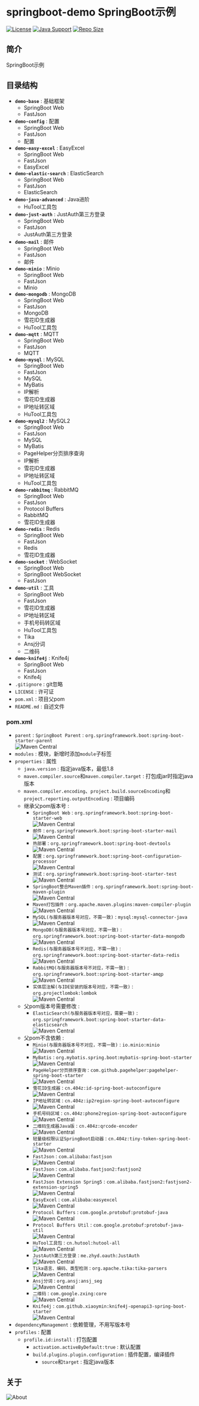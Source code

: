 # springboot-demo SpringBoot示例

[![License](https://img.shields.io/github/license/ALI1416/springboot-demo?label=License)](https://opensource.org/licenses/BSD-3-Clause)
[![Java Support](https://img.shields.io/badge/Java-8+-green)](https://openjdk.org/)
[![Repo Size](https://img.shields.io/github/repo-size/ALI1416/springboot-demo?label=Repo%20Size&color=success)](https://github.com/ALI1416/springboot-demo/archive/refs/heads/master.zip)

## 简介

SpringBoot示例

## 目录结构

- **`demo-base`** : 基础框架
  - SpringBoot Web
  - FastJson
- **`demo-config`** : 配置
  - SpringBoot Web
  - FastJson
  - 配置
- **`demo-easy-excel`** : EasyExcel
  - SpringBoot Web
  - FastJson
  - EasyExcel
- **`demo-elastic-search`** : ElasticSearch
  - SpringBoot Web
  - FastJson
  - ElasticSearch
- **`demo-java-advanced`** : Java进阶
  - HuTool工具包
- **`demo-just-auth`** : JustAuth第三方登录
  - SpringBoot Web
  - FastJson
  - JustAuth第三方登录
- **`demo-mail`** : 邮件
  - SpringBoot Web
  - FastJson
  - 邮件
- **`demo-minio`** : Minio
  - SpringBoot Web
  - FastJson
  - Minio
- **`demo-mongodb`** : MongoDB
  - SpringBoot Web
  - FastJson
  - MongoDB
  - 雪花ID生成器
  - HuTool工具包
- **`demo-mqtt`** : MQTT
  - SpringBoot Web
  - FastJson
  - MQTT
- **`demo-mysql`** : MySQL
  - SpringBoot Web
  - FastJson
  - MySQL
  - MyBatis
  - IP解析
  - 雪花ID生成器
  - IP地址转区域
  - HuTool工具包
- **`demo-mysql2`** : MySQL2
  - SpringBoot Web
  - FastJson
  - MySQL
  - MyBatis
  - PageHelper分页排序查询
  - IP解析
  - 雪花ID生成器
  - IP地址转区域
  - HuTool工具包
- **`demo-rabbitmq`** : RabbitMQ
  - SpringBoot Web
  - FastJson
  - Protocol Buffers
  - RabbitMQ
  - 雪花ID生成器
- **`demo-redis`** : Redis
  - SpringBoot Web
  - FastJson
  - Redis
  - 雪花ID生成器
- **`demo-socket`** : WebSocket
  - SpringBoot Web
  - SpringBoot WebSocket
  - FastJson
- **`demo-util`** : 工具
  - SpringBoot Web
  - FastJson
  - 雪花ID生成器
  - IP地址转区域
  - 手机号码转区域
  - HuTool工具包
  - Tika
  - Ansj分词
  - 二维码
- **`demo-knife4j`** : Knife4j
  - SpringBoot Web
  - FastJson
  - Knife4j
- `.gitignore` : git忽略
- `LICENSE` : 许可证
- `pom.xml` : 项目父pom
- `README.md` : 自述文件

### pom.xml

- `parent` : `SpringBoot Parent` : `org.springframework.boot:spring-boot-starter-parent`  
  ![Maven Central](https://img.shields.io/maven-central/v/org.springframework.boot/spring-boot-starter-parent?label=Maven%20Central)
- `modules` : 模块，新增时添加`module`子标签
- `properties` : 属性
  - `java.version` : 指定java版本，最低1.8
  - `maven.compiler.source`和`maven.compiler.target` : 打包成jar时指定java版本
  - `maven.compiler.encoding`、`project.build.sourceEncoding`和`project.reporting.outputEncoding` : 项目编码
  - 继承父pom版本号 :
    - `SpringBoot Web` : `org.springframework.boot:spring-boot-starter-web`  
      ![Maven Central](https://img.shields.io/maven-central/v/org.springframework.boot/spring-boot-starter-web?label=Maven%20Central)
    - `邮件` : `org.springframework.boot:spring-boot-starter-mail`  
      ![Maven Central](https://img.shields.io/maven-central/v/org.springframework.boot/spring-boot-starter-mail?label=Maven%20Central)
    - `热部署` : `org.springframework.boot:spring-boot-devtools`  
      ![Maven Central](https://img.shields.io/maven-central/v/org.springframework.boot/spring-boot-devtools?label=Maven%20Central)
    - `配置` : `org.springframework.boot:spring-boot-configuration-processor`  
      ![Maven Central](https://img.shields.io/maven-central/v/org.springframework.boot/spring-boot-configuration-processor?label=Maven%20Central)
    - `测试` : `org.springframework.boot:spring-boot-starter-test`  
      ![Maven Central](https://img.shields.io/maven-central/v/org.springframework.boot/spring-boot-starter-test?label=Maven%20Central)
    - `SpringBoot整合Maven插件` : `org.springframework.boot:spring-boot-maven-plugin`  
      ![Maven Central](https://img.shields.io/maven-central/v/org.springframework.boot/spring-boot-maven-plugin?label=Maven%20Central)
    - `Maven打包插件` : `org.apache.maven.plugins:maven-compiler-plugin`  
      ![Maven Central](https://img.shields.io/maven-central/v/org.apache.maven.plugins/maven-compiler-plugin?label=Maven%20Central)
    - `MySQL(与服务器版本号对应，不需一致)` : `mysql:mysql-connector-java`  
      ![Maven Central](https://img.shields.io/maven-central/v/mysql/mysql-connector-java?label=Maven%20Central)
    - `MongoDB(与服务器版本号对应，不需一致)` : `org.springframework.boot:spring-boot-starter-data-mongodb`  
      ![Maven Central](https://img.shields.io/maven-central/v/org.springframework.boot/spring-boot-starter-data-mongodb?label=Maven%20Central)
    - `Redis(与服务器版本号不对应，不需一致)` : `org.springframework.boot:spring-boot-starter-data-redis`  
      ![Maven Central](https://img.shields.io/maven-central/v/org.springframework.boot/spring-boot-starter-data-redis?label=Maven%20Central)
    - `RabbitMQ(与服务器版本号不对应，不需一致)` : `org.springframework.boot:spring-boot-starter-amqp`  
      ![Maven Central](https://img.shields.io/maven-central/v/org.springframework.boot/spring-boot-starter-amqp?label=Maven%20Central)
    - `实体层注解(与IDE安装的版本号对应，不需一致)` : `org.projectlombok:lombok`  
      ![Maven Central](https://img.shields.io/maven-central/v/org.projectlombok/lombok?label=Maven%20Central)
  - 父pom版本号需要修改 :
    - `ElasticSearch(与服务器版本号对应，需要一致)` : `org.springframework.boot:spring-boot-starter-data-elasticsearch`  
      ![Maven Central](https://img.shields.io/maven-central/v/org.springframework.boot/spring-boot-starter-data-elasticsearch?label=Maven%20Central)
  - 父pom不含依赖 :
    - `Minio(与服务器版本号不对应，不需一致)` : `io.minio:minio`  
      ![Maven Central](https://img.shields.io/maven-central/v/io.minio/minio?label=Maven%20Central)
    - `MyBatis` : `org.mybatis.spring.boot:mybatis-spring-boot-starter`  
      ![Maven Central](https://img.shields.io/maven-central/v/org.mybatis.spring.boot/mybatis-spring-boot-starter?label=Maven%20Central)
    - `PageHelper分页排序查询` : `com.github.pagehelper:pagehelper-spring-boot-starter`  
      ![Maven Central](https://img.shields.io/maven-central/v/com.github.pagehelper/pagehelper-spring-boot-starter?label=Maven%20Central)
    - `雪花ID生成器` : `cn.404z:id-spring-boot-autoconfigure`  
      ![Maven Central](https://img.shields.io/maven-central/v/cn.404z/id-spring-boot-autoconfigure?label=Maven%20Central)
    - `IP地址转区域` : `cn.404z:ip2region-spring-boot-autoconfigure`  
      ![Maven Central](https://img.shields.io/maven-central/v/cn.404z/ip2region-spring-boot-autoconfigure?label=Maven%20Central)
    - `手机号码区域` : `cn.404z:phone2region-spring-boot-autoconfigure`  
      ![Maven Central](https://img.shields.io/maven-central/v/cn.404z/phone2region-spring-boot-autoconfigure?label=Maven%20Central)
    - `二维码生成器Java版` : `cn.404z:qrcode-encoder`  
      ![Maven Central](https://img.shields.io/maven-central/v/cn.404z/qrcode-encoder?label=Maven%20Central)
    - `轻量级权限认证SpringBoot启动器` : `cn.404z:tiny-token-spring-boot-starter`  
      ![Maven Central](https://img.shields.io/maven-central/v/cn.404z/tiny-token-spring-boot-starter?label=Maven%20Central)
    - `FastJson` : `com.alibaba:fastjson`  
      ![Maven Central](https://img.shields.io/maven-central/v/com.alibaba/fastjson?label=Maven%20Central)
    - `FastJson` : `com.alibaba.fastjson2:fastjson2`  
      ![Maven Central](https://img.shields.io/maven-central/v/com.alibaba.fastjson2/fastjson2?label=Maven%20Central)
    - `FastJson Extension Spring5` : `com.alibaba.fastjson2:fastjson2-extension-spring5`  
      ![Maven Central](https://img.shields.io/maven-central/v/com.alibaba.fastjson2/fastjson2-extension-spring5?label=Maven%20Central)
    - `EasyExcel` : `com.alibaba:easyexcel`  
      ![Maven Central](https://img.shields.io/maven-central/v/com.alibaba/easyexcel?label=Maven%20Central)
    - `Protocol Buffers` : `com.google.protobuf:protobuf-java`  
      ![Maven Central](https://img.shields.io/maven-central/v/com.google.protobuf/protobuf-java?label=Maven%20Central)
    - `Protocol Buffers Util` : `com.google.protobuf:protobuf-java-util`  
      ![Maven Central](https://img.shields.io/maven-central/v/com.google.protobuf/protobuf-java-util?label=Maven%20Central)
    - `HuTool工具包` : `cn.hutool:hutool-all`  
      ![Maven Central](https://img.shields.io/maven-central/v/cn.hutool/hutool-all?label=Maven%20Central)
    - `JustAuth第三方登录` : `me.zhyd.oauth:JustAuth`  
      ![Maven Central](https://img.shields.io/maven-central/v/me.zhyd.oauth/JustAuth?label=Maven%20Central)
    - `Tika语言、编码、类型检测` : `org.apache.tika:tika-parsers`  
      ![Maven Central](https://img.shields.io/maven-central/v/org.apache.tika/tika-parsers?label=Maven%20Central)
    - `Ansj分词` : `org.ansj:ansj_seg`  
      ![Maven Central](https://img.shields.io/maven-central/v/org.ansj/ansj_seg?label=Maven%20Central)
    - `二维码` : `com.google.zxing:core`  
      ![Maven Central](https://img.shields.io/maven-central/v/com.google.zxing/core?label=Maven%20Central)
    - `Knife4j` : `com.github.xiaoymin:knife4j-openapi3-spring-boot-starter`  
      ![Maven Central](https://img.shields.io/maven-central/v/com.github.xiaoymin/knife4j-openapi3-spring-boot-starter?label=Maven%20Central)
- `dependencyManagement` : 依赖管理，不用写版本号
- `profiles` : 配置
  - `profile.id:install` : 打包配置
    - `activation.activeByDefault:true` : 默认配置
    - `build.plugins.plugin.configuration` : 插件配置，编译插件
      - `source`和`target` : 指定java版本

## 关于

<picture>
  <source media="(prefers-color-scheme: dark)" srcset="https://www.404z.cn/images/about.dark.svg">
  <img alt="About" src="https://www.404z.cn/images/about.light.svg">
</picture>

